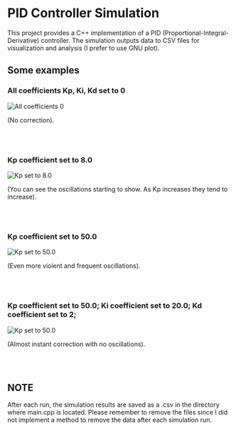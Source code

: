 # PID Controller Simulation

This project provides a C++ implementation of a PID (Proportional-Integral-Derivative) controller.
The simulation outputs data to CSV files for visualization and analysis (I prefer to use GNU plot).

## Some examples

### All coefficients Kp, Ki, Kd set to 0

![All coefficients 0](https://github.com/alihaghour/Plotting/blob/master/WithoutPIDResponse.PNG?raw=true)

(No correction).

<br/><br/> 

### Kp coefficient set to 8.0

![Kp set to 8.0](https://github.com/alihaghour/Plotting/blob/master/PIDKp8.PNG?raw=true)

(You can see the oscillations starting to show. As Kp increases they tend to increase).

<br/><br/> 

### Kp coefficient set to 50.0

![Kp set to 50.0](https://github.com/alihaghour/Plotting/blob/master/PIDkp50.PNG?raw=true)

(Even more violent and frequent oscillations).

<br/><br/> 

### Kp coefficient set to 50.0; Ki coefficient set to 20.0; Kd coefficient set to 2;

![Kp set to 50.0](https://github.com/alihaghour/Plotting/blob/master/PIDkp50Ki20Kd2.PNG?raw=true)

(Almost instant correction with no oscillations).

<br/><br/> 

## NOTE
After each run, the simulation results are saved as a .csv in the directory where main.cpp is located. Please remember to remove the files since I did not implement a method to remove the data after each simulation run.
